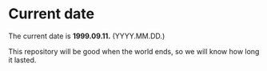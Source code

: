 # Current date

The current date is **1999.09.11.** (YYYY.MM.DD.)

This repository will be good when the world ends, so we will know how long it lasted.